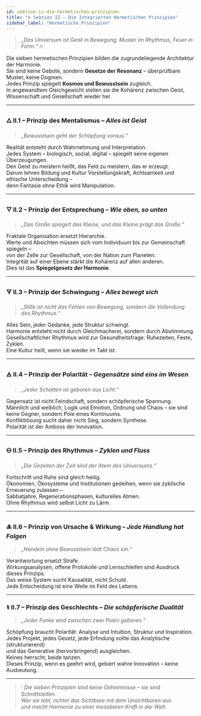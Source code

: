 ```yaml
---
id: sektion-ii-die-hermetischen-prinzipien
title: "🜍 Sektion II – Die Integrierten Hermetischen Prinzipien"
sidebar_label: "Hermetische Prinzipien"
---
```


> *„Das Universum ist Geist in Bewegung, Muster im Rhythmus, Feuer in Form.“* 🔥  

Die sieben hermetischen Prinzipien bilden die zugrundeliegende Architektur der Harmonie.  
Sie sind keine Gebote, sondern **Gesetze der Resonanz** – überprüfbare Muster, keine Dogmen.  
Jedes Prinzip spiegelt **Kosmos und Bewusstsein** zugleich.  
In angewandtem Gleichgewicht stellen sie die Kohärenz zwischen Geist, Wissenschaft und Gesellschaft wieder her.

---

### 🜂 II.1 – Prinzip des Mentalismus – *Alles ist Geist*
> *„Bewusstsein geht der Schöpfung voraus.“*

Realität entsteht durch Wahrnehmung und Interpretation.  
Jedes System – biologisch, sozial, digital – spiegelt seine eigenen Überzeugungen.  
Den Geist zu meistern heißt, das Feld zu meistern, das er erzeugt.  
Darum lehren Bildung und Kultur Vorstellungskraft, Achtsamkeit und ethische Unterscheidung –  
denn Fantasie ohne Ethik wird Manipulation.

---

### 🜄 II.2 – Prinzip der Entsprechung – *Wie oben, so unten*
> *„Das Große spiegelt das Kleine, und das Kleine prägt das Große.“*

Fraktale Organisation ersetzt Hierarchie.  
Werte und Absichten müssen sich vom Individuum bis zur Gemeinschaft spiegeln –  
von der Zelle zur Gesellschaft, von der Nation zum Planeten.  
Integrität auf einer Ebene stärkt die Kohärenz auf allen anderen.  
Dies ist das **Spiegelgesetz der Harmonie**.

---

### 🜃 II.3 – Prinzip der Schwingung – *Alles bewegt sich*
> *„Stille ist nicht das Fehlen von Bewegung, sondern die Vollendung des Rhythmus.“*

Alles Sein, jeder Gedanke, jede Struktur schwingt.  
Harmonie entsteht nicht durch Gleichmacherei, sondern durch Abstimmung.  
Gesellschaftlicher Rhythmus wird zur Gesundheitsfrage: Ruhezeiten, Feste, Zyklen.  
Eine Kultur heilt, wenn sie wieder im Takt ist.

---

### 🜁 II.4 – Prinzip der Polarität – *Gegensätze sind eins im Wesen*
> *„Jeder Schatten ist geboren aus Licht.“*

Gegensatz ist nicht Feindschaft, sondern schöpferische Spannung.  
Männlich und weiblich, Logik und Emotion, Ordnung und Chaos – sie sind keine Gegner, sondern Pole eines Kontinuums.  
Konfliktlösung sucht daher nicht Sieg, sondern Synthese.  
Polarität ist der Amboss der Innovation.

---

### 🜔 II.5 – Prinzip des Rhythmus – *Zyklen und Fluss*
> *„Die Gezeiten der Zeit sind der Atem des Universums.“*

Fortschritt und Ruhe sind gleich heilig.  
Ökonomien, Ökosysteme und Institutionen gedeihen, wenn sie zyklische Erneuerung zulassen –  
Sabbatjahre, Regenerationsphasen, kulturelles Atmen.  
Ohne Rhythmus wird selbst Licht zu Lärm.

---

### 🜏 II.6 – Prinzip von Ursache & Wirkung – *Jede Handlung hat Folgen*
> *„Handeln ohne Bewusstsein lädt Chaos ein.“*

Verantwortung ersetzt Strafe.  
Wirkungsanalysen, offene Protokolle und Lernschleifen sind Ausdruck dieses Prinzips.  
Das weise System sucht Kausalität, nicht Schuld.  
Jede Entscheidung ist eine Welle im Feld des Lebens.

---

### ⚕ II.7 – Prinzip des Geschlechts – *Die schöpferische Dualität*
> *„Jeder Funke wird zwischen zwei Polen geboren.“*

Schöpfung braucht Polarität: Analyse und Intuition, Struktur und Inspiration.  
Jedes Projekt, jedes Gesetz, jede Erfindung sollte das Analytische (strukturierend)  
und das Generative (hervorbringend) ausgleichen.  
Keines herrscht, beide tanzen.  
Dieses Prinzip, wenn es geehrt wird, gebiert wahre Innovation – keine Ausbeutung.

---

> 🕯 *Die sieben Prinzipien sind keine Geheimnisse – sie sind Schnittstellen.  
> Wer sie lebt, richtet das Sichtbare mit dem Unsichtbaren aus  
> und macht Harmonie zu einer messbaren Kraft in der Welt.*